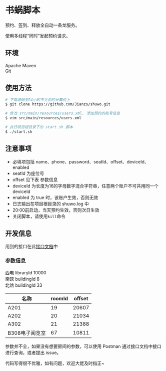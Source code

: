 # 书蜗脚本

预约、签到、释放全自动一条龙服务。

使用多线程“同时”发起预约请求。

## 环境

Apache Maven  
Git

## 使用方法

```bash
# 下载源码至24小时不关机的计算机上
$ git clone https://github.com/Jianzs/shuwo.git

# 修改 src/main/resources/users.xml, 添加预约的账号信息
$ vim src/main/resources/users.xml

# 执行项目根目录下的 start.sh 脚本
$ ./start.sh
```

## 注意事项
* 必填项包括 name、phone、password、seatId、offset、deviceId、enabled 
* seatId 为座位号
* offset 见下表 参数信息
* deviceId 为长度为16的字母数字混合字符串，任意两个账户不可共用同一个 deviceId
* enabled 为 true 时，该账户生效，否则无效
* 日志输出在项目根目录的 shuwo.log 中
* 20:00前启动，当天预约生效，否则次日生效
* 关闭脚本，请使用`kill`命令


## 开发信息

用到的接口在此[接口文档](https://documenter.getpostman.com/view/3964457/SVfGzXkd?version=latest)中

### 参数信息
西电 libraryId 10000  
南馆 buildingId 8  
北馆 buildingId 33  

| 名称           | roomId | offset |
| -------------- | ------ | ------ |
| A201           | 19     | 20607  |
| A202           | 20     | 21034  |
| A302           | 21     | 21388  |
| B308电子阅览室 | 67     | 10811  |

参数并不全，如果没有想要房间的参数，可以使用 Postman 通过接口文档中接口进行查询，或者提出 issue。

代码写得很不优雅，如有问题，欢迎大佬及时指正~